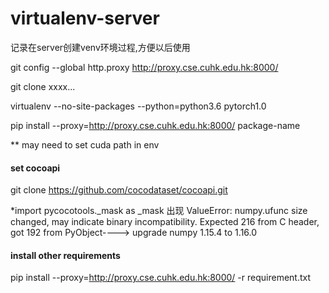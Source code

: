 # virtualenv-server
记录在server创建venv环境过程,方便以后使用

  git config --global http.proxy http://proxy.cse.cuhk.edu.hk:8000/

  git clone xxxx...

  virtualenv --no-site-packages --python=python3.6 pytorch1.0

  pip install --proxy=http://proxy.cse.cuhk.edu.hk:8000/ package-name

** may need to set cuda path in env

#### set cocoapi
  git clone https://github.com/cocodataset/cocoapi.git

*import pycocotools._mask as _mask 出现 ValueError: numpy.ufunc size changed, may indicate binary incompatibility. Expected 216 from C header, got 192 from PyObject----> upgrade numpy 1.15.4 to 1.16.0

#### install other requirements
  pip install --proxy=http://proxy.cse.cuhk.edu.hk:8000/ -r requirement.txt
